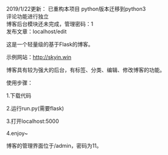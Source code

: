 2019/1/22更新：
  已重构本项目 
    python版本迁移到python3  
    评论功能进行独立  
    博客后台模块还未完成，管理密码：1  
    发布文章：localhost/edit  


这是一个轻量级的基于Flask的博客。

示例网站：http://skyin.win

博客具有较为强大的后台，有标签、分类、编辑、修改博客的功能。

使用步骤：

1.下载代码

2.运行run.py(需要flask)

3.打开localhost:5000

4.enjoy~

博客的管理界面位于/admin，密码为11。
